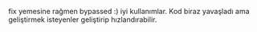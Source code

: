 fix yemesine rağmen bypassed :) iyi kullanımlar. Kod biraz yavaşladı ama geliştirmek isteyenler geliştirip hızlandırabilir.
